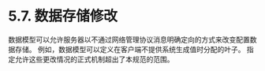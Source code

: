# 5.7. 数据存储修改

数据模型可以允许服务器以不通过网络管理协议消息明确定向的方式来改变配置数据存储。 例如，数据模型可以定义在客户端不提供系统生成值时分配的叶子。 指定允许这些更改情况的正式机制超出了本规范的范围。
